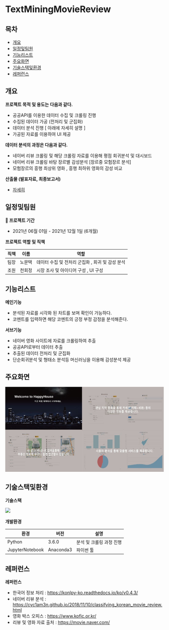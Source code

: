 # TextMiningMovieReview 
## 목차
  - [개요](#개요) 
  - [일정및팀원](#일정및팀원) 
  - [기능리스트](#기능리스트)
  - [주요화면](#주요화면)
  - [기술스택및환경](#기술스택및환경)
  - [레퍼런스](#레퍼런스)


## 개요

**프로젝트 목적 및 용도는 다음과 같다.**
- 공공API를 이용한 데이터 수집 및 크롤링 진행
- 수집된 데이터 가공 (전처리 및 군집화)
- 데이터 분석 진행 [ 아래에 자세히 설명 ]
- 가공된 자료를 이용하여 UI 제공

**데이터 분석의 과정은 다음과 같다.**
- 네이버 리뷰 크롤링 및 해당 크롤링 자료를 이용해 평점 회귀분석 및 대시보드
- 네이버 리뷰 크롤링 바탕 장르별 감성분석 [장르중 모험장르 분석]
- 모험장르의 흥행 최상위 영화 , 흥행 최하위 영화의 감성 비교  
  

**산출물 (발표자료, 최종보고서)**
- [자세히](https://github.com/tekies09/TextMiningMovieReview/tree/master/outputs)

## 일정및팀원
**📆 프로젝트 기간**
- 2021년 06월 01일 - 2021년 12월 1일 (6개월)


**프로젝트 역할 및 직책**

|직책|이름|역할|
|------|---|---|
|팀장|노문택| 데이터 수집 및 전처리 군집화 , 회귀 및 감성 분석 |
|조원|천회정| 시장 조사 및 아이디어 구성 , UI 구성  |

## 기능리스트

**메인기능**
- 분석된 자료를 시각화 된 차트를 보며 확인이 가능하다.
- 코멘트를 입력하면 해당 코멘트의 긍정 부정 감정을 분석해준다.

**서브기능**
- 네이버 영화 사이트에 자료를 크롤링하여 추출
- 공공API로부터 데이터 추출
- 추출된 데이터 전처리 및 군집화
- 단순회귀분석 및 형태소 분석등 머신러닝을 이용해 감성분석 제공

## 주요화면
![캡처](https://github.com/tekies09/Happyhouse/blob/main/img/result.JPG)

## 기술스택및환경

**기술스택**
  
<img src="https://img.shields.io/badge/python-3776AB?style=for-the-badge&logo=python&logoColor=white">
  
  
**개발환경**

|환경|버전|설명|
|------|---|---|
| Python | 3.6.0 | 분석 및 크롤링 과정 진행 |
| JupyterNotebook | Anaconda3 | 파이썬 툴 |

## 레퍼런스
**레퍼런스**
- 한국어 정보 처리 : https://konlpy-ko.readthedocs.io/ko/v0.4.3/
- 네이버 리뷰 분석 : https://cyc1am3n.github.io/2018/11/10/classifying_korean_movie_review.html
- 영화 박스 오피스 : https://www.kofic.or.kr/
- 리뷰 및 영화 자료 출처 : https://movie.naver.com/
